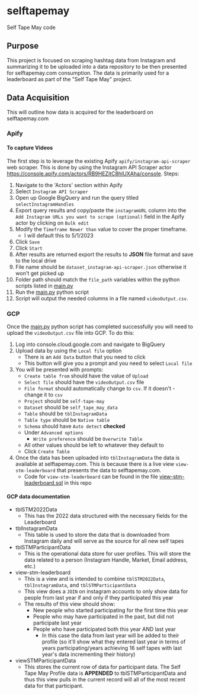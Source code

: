 # selftapemay
Self Tape May code

## Purpose
This project is focused on scraping hashtag data from Instagram and summarizing it to be uploaded into a data repository to be then presented for selftapemay.com consumption.  The data is primarily used for a leaderboard as part of the "Self Tape May" project.

## Data Acquisition
This will outline how data is acquired for the leaderboard on selftapemay.com

### Apify
#### To capture Videos
The first step is to leverage the existing Apify `apify/instagram-api-scraper` web scraper.  This is done by using the Instagram API Scraper actor https://console.apify.com/actors/RB9HEZitC8hIUXAha/console.
Steps:
1) Navigate to the 'Actors' section within Apify
2) Select `Instagram API Scraper`
3) Open up Google BigQuery and run the query titled `selectInstagramHandles`
4) Export query results and copy/paste the `instagramURL` column into the `Add Instagram URLs you want to scrape (optional)` field in the Apify actor by clicking on `Bulk edit`
4) Modify the `Timeframe Newer than` value to cover the proper timeframe.
    - I will default this to 5/1/2023
5) Click `Save`
6) Click `Start`
7) After results are returned export the results to **JSON** file format and save to the local drive
8) File name should be `dataset_instagram-api-scraper.json` otherwise it won't get picked up
9) Folder path should match the `file_path` variables within the python scripts listed in [main.py](https://github.com/JHGelpi/selftapemay/blob/main/main.py)
10) Run the [main.py](https://github.com/JHGelpi/selftapemay/blob/main/main.py) python script
11) Script will output the needed columns in a file named `videoOutput.csv`.

### GCP
Once the [main.py](https://github.com/JHGelpi/selftapemay/blob/main/main.py) python script has completed successfully you will need to upload the `videoOutput.csv` file into GCP.  To do this:
1) Log into console.cloud.google.com and navigate to BigQuery
2) Upload data by using the `Local file` option
    - There is an `Add Data` button that you need to click
    - This button will give you a prompt and you need to select `Local file`
4) You will be presented with prompts:
    - `Create table from` should have the value of `Upload`
    - `Select file` should have the `videoOutput.csv` file
    - `File format` should automatically change to `csv`.  If it doesn't - change it to `csv`
    - `Project` should be `self-tape-may`
    - `Dataset` should be `self_tape_may_data`
    - `Table` should be `tblInstagramData`
    - `Table type` should be `Native table`
    - `Schema` should have `Auto detect` **checked**
    - Under `Advanced options`
      - `Write preference` should be `Overwrite Table`
    - All other values should be left to whatever they default to
    - Click `Create Table`
5) Once the data has been uploaded into `tblInstagramData` the data is available at selftapemay.com.  This is because there is a live view `view-stm-leaderboard` that presents the data to selftapemay.com.
    - Code for `view-stm-leaderboard` can be found in the file [view-stm-leaderboard.sql](https://github.com/JHGelpi/selftapemay/blob/main/view-stm-leaderboard.sql) in this repo 
#### GCP data documentation
- tblSTM2022Data
    - This has the 2022 data structured with the necessary fields for the Leaderboard
- tblInstagramData
    - This table is used to store the data that is downloaded from Instagram daily and will serve as the source for all new self tapes
- tblSTMParticipantData
    - This is the operational data store for user profiles.  This will store the data related to a person (Instagram Handle, Market, Email address, etc.)
- view-stm-leaderboard
    - This is a view and is intended to combine `tblSTM2022Data`, `tblInstagramData`, and `tblSTMParticipantData`
    - This view does a `JOIN` on instagram accounts to only show data for people from last year if and only if they participated this year
    - The results of this view should show:
        - New people who started participating for the first time this year
        - People who may have participated in the past, but did not participate last year
        - People who have participated both this year AND last year
            - In this case the data from last year will be added to their profile (so it'll show what they entered last year in terms of years participating/years achieving 16 self tapes with last year's data incrementing their history)
- viewSTMParticipantData
    - This stores the current row of data for participant data.  The Self Tape May Profile data is **APPENDED** to tblSTMParticipantData and thus this view pulls in the current record will all of the most recent data for that participant.
